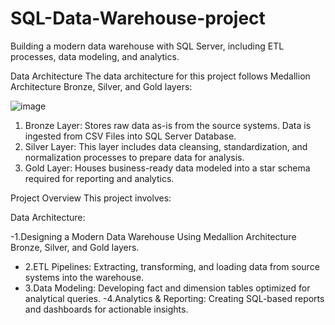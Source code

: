 # SQL-Data-Warehouse-project
Building a modern data warehouse with SQL Server, including ETL processes, data modeling, and analytics.

Data Architecture
The data architecture for this project follows Medallion Architecture Bronze, Silver, and Gold layers:

![image](https://github.com/user-attachments/assets/f4b89f3a-09ec-40c7-8959-d3afbf9b4950)


1. Bronze Layer: Stores raw data as-is from the source systems. Data is ingested from CSV Files into SQL Server Database.
2. Silver Layer: This layer includes data cleansing, standardization, and normalization processes to prepare data for analysis.
3. Gold Layer: Houses business-ready data modeled into a star schema required for reporting and analytics.


 Project Overview
This project involves:

Data Architecture:

-1.Designing a Modern Data Warehouse Using Medallion Architecture Bronze, Silver, and Gold layers.
- 2.ETL Pipelines: Extracting, transforming, and loading data from source systems into the warehouse.
- 3.Data Modeling: Developing fact and dimension tables optimized for analytical queries.
-4.Analytics & Reporting: Creating SQL-based reports and dashboards for actionable insights.

  
